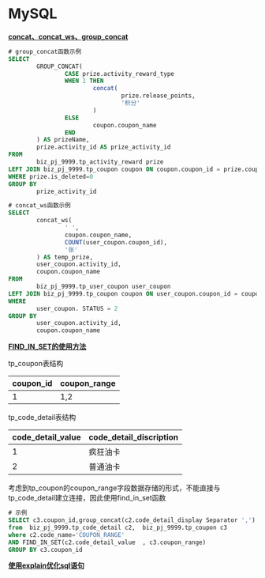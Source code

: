 # MySQL

**[concat、concat_ws、group_concat](https://www.cnblogs.com/xbblogs/p/6066386.html)**

```sql
# group_concat函数示例
SELECT
        GROUP_CONCAT(
                CASE prize.activity_reward_type
                WHEN 1 THEN
                        concat(
                                prize.release_points,
                                '积分'
                        )
                ELSE
                        coupon.coupon_name
                END
        ) AS prizeName,
        prize.activity_id AS prize_activity_id
FROM
        biz_pj_9999.tp_activity_reward prize
LEFT JOIN biz_pj_9999.tp_coupon coupon ON coupon.coupon_id = prize.coupon_id
WHERE prize.is_deleted=0
GROUP BY
        prize_activity_id

# concat_ws函数示例
SELECT
        concat_ws(
                ' ',
                coupon.coupon_name,
                COUNT(user_coupon.coupon_id),
                '张'
        ) AS temp_prize,
        user_coupon.activity_id,
        coupon.coupon_name
FROM
        biz_pj_9999.tp_user_coupon user_coupon
LEFT JOIN biz_pj_9999.tp_coupon coupon ON user_coupon.coupon_id = coupon.coupon_id
WHERE
        user_coupon. STATUS = 2
GROUP BY
        user_coupon.activity_id,
        coupon.coupon_name
```

**[FIND_IN_SET的使用方法](https://www.cnblogs.com/manongxiaobing/p/4682698.html)**

tp_coupon表结构

|coupon_id|coupon_range|
|:-----   |:-----
|1|1,2|

tp_code_detail表结构

|code_detail_value|code_detail_discription|
|:-----   |:-----
|1|疯狂油卡|
|2|普通油卡|

考虑到tp_coupon的coupon_range字段数据存储的形式，不能直接与tp_code_detail建立连接，因此使用find_in_set函数

```sql
# 示例
SELECT c3.coupon_id,group_concat(c2.code_detail_display Separator ',') AS code_detail_display,c3.coupon_range
from  biz_pj_9999.tp_code_detail c2,  biz_pj_9999.tp_coupon c3
where c2.code_name='COUPON_RANGE'
AND FIND_IN_SET(c2.code_detail_value  , c3.coupon_range)
GROUP BY c3.coupon_id
```

**[使用explain优化sql语句](https://www.jianshu.com/p/73f2c8448722)**




